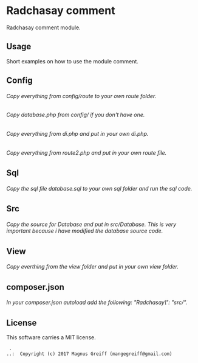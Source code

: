 Radchasay comment
==================================

Radchasay comment module.



Usage
------------------

Short examples on how to use the module comment.

## Config

###### Copy everything from config/route to your own route folder.
###### Copy database.php from config/ if you don't have one.
###### Copy everything from di.php and put in your own di.php.
###### Copy everything from route2.php and put in your own route file.


## Sql

###### Copy the sql file database.sql to your own sql folder and run the sql code.

## Src

###### Copy the source for Database and put in src/Database. This is very important because i have modified the database source code.

## View

###### Copy everthing from the view folder and put in your own view folder.

## composer.json

###### In your composer.json autoload add the following: "Radchasay\\": "src/".



License
------------------

This software carries a MIT license.



```
 .  
..:  Copyright (c) 2017 Magnus Greiff (mangegreiff@gmail.com)
```
